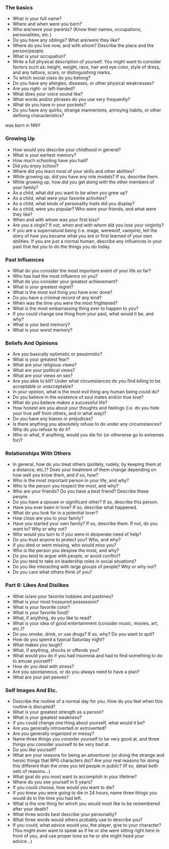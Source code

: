 



### The basics 
- What is your full name?
- Where and when were you born?
- Who are/were your parents? (Know their names, occupations, personalities, etc.)
- Do you have any siblings? What are/were they like?
- Where do you live now, and with whom? Describe the place and the person/people.
- What is your occupation?
- Write a full physical description of yourself. You might want to consider factors such as: height, weight, race, hair and eye color, style of dress, and any tattoos, scars, or distinguishing marks.
- To which social class do you belong?
- Do you have any allergies, diseases, or other physical weaknesses?
- Are you right- or left-handed?
- What does your voice sound like?
- What words and/or phrases do you use very frequently?
- What do you have in your pockets?
- Do you have any quirks, strange mannerisms, annoying habits, or other defining characteristics?

was born in NNY


### Growing Up
- How would you describe your childhood in general?
- What is your earliest memory?
- How much schooling have you had?
- Did you enjoy school?
- Where did you learn most of your skills and other abilities?
- While growing up, did you have any role models? If so, describe them.
- While growing up, how did you get along with the other members of your family?
- As a child, what did you want to be when you grew up?
- As a child, what were your favorite activities?
- As a child, what kinds of personality traits did you display?
- As a child, were you popular? Who were your friends, and what were they like?
- When and with whom was your first kiss?
- Are you a virgin? If not, when and with whom did you lose your virginity?
- If you are a supernatural being (i.e. mage, werewolf, vampire), tell the story of how you became what you are or first learned of your own abilities. If you are just a normal human, describe any influences in your past that led you to do the things you do today.
### Past Influences
- What do you consider the most important event of your life so far?
- Who has had the most influence on you?
- What do you consider your greatest achievement?
- What is your greatest regret?
- What is the most evil thing you have ever done?
- Do you have a criminal record of any kind?
- When was the time you were the most frightened?
- What is the most embarrassing thing ever to happen to you?
- If you could change one thing from your past, what would it be, and why?
- What is your best memory?
- What is your worst memory?
### Beliefs And Opinions
- Are you basically optimistic or pessimistic?
- What is your greatest fear?
- What are your religious views?
- What are your political views?
- What are your views on sex?
- Are you able to kill? Under what circumstances do you find killing to be acceptable or unacceptable?
- In your opinion, what is the most evil thing any human being could do?
- Do you believe in the existence of soul mates and/or true love?
- What do you believe makes a successful life?
- How honest are you about your thoughts and feelings (i.e. do you hide your true self from others, and in what way)?
- Do you have any biases or prejudices?
- Is there anything you absolutely refuse to do under any circumstances? Why do you refuse to do it?
- Who or what, if anything, would you die for (or otherwise go to extremes for)?
### Relationships With Others
- In general, how do you treat others (politely, rudely, by keeping them at a distance, etc.)? Does your treatment of them change depending on how well you know them, and if so, how?
- Who is the most important person in your life, and why?
- Who is the person you respect the most, and why?
- Who are your friends? Do you have a best friend? Describe these people.
- Do you have a spouse or significant other? If so, describe this person.
- Have you ever been in love? If so, describe what happened.
- What do you look for in a potential lover?
- How close are you to your family?
- Have you started your own family? If so, describe them. If not, do you want to? Why or why not?
- Who would you turn to if you were in desperate need of help?
- Do you trust anyone to protect you? Who, and why?
- If you died or went missing, who would miss you?
- Who is the person you despise the most, and why?
- Do you tend to argue with people, or avoid conflict?
- Do you tend to take on leadership roles in social situations?
- Do you like interacting with large groups of people? Why or why not?
- Do you care what others think of you?
### Part 6: Likes And Dislikes
- What is/are your favorite hobbies and pastimes?
- What is your most treasured possession?
- What is your favorite color?
- What is your favorite food?
- What, if anything, do you like to read?
- What is your idea of good entertainment (consider music, movies, art, etc.)?
- Do you smoke, drink, or use drugs? If so, why? Do you want to quit?
- How do you spend a typical Saturday night?
- What makes you laugh?
- What, if anything, shocks or offends you?
- What would you do if you had insomnia and had to find something to do to amuse yourself?
- How do you deal with stress?
- Are you spontaneous, or do you always need to have a plan?
- What are your pet peeves?
### Self Images And Etc.
- Describe the routine of a normal day for you. How do you feel when this routine is disrupted?
- What is your greatest strength as a person?
- What is your greatest weakness?
- If you could change one thing about yourself, what would it be?
- Are you generally introverted or extroverted?
- Are you generally organized or messy?
- Name three things you consider yourself to be very good at, and three things you consider yourself to be very bad at.
- Do you like yourself?
- What are your reasons for being an adventurer (or doing the strange and heroic things that RPG characters do)? Are your real reasons for doing this different than the ones you tell people in public? (If so, detail both sets of reasons…)
- What goal do you most want to accomplish in your lifetime?
- Where do you see yourself in 5 years?
- If you could choose, how would you want to die?
- If you knew you were going to die in 24 hours, name three things you would do in the time you had left.
- What is the one thing for which you would most like to be remembered after your death?
- What three words best describe your personality?
- What three words would others probably use to describe you?
- If you could, what advice would you, the player, give to your character? (You might even want to speak as if he or she were sitting right here in front of you, and use proper tone so he or she might heed your advice…)